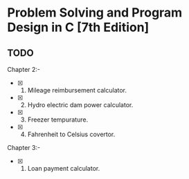 # Problem Solving and Program Design in C [7th Edition]
        
## TODO
Chapter 2:-
- [x] 1) Mileage reimbursement calculator.
- [x] 2) Hydro electric dam power calculator.
- [x] 3) Freezer tempurature.
- [x] 4) Fahrenheit to Celsius covertor.

Chapter 3:-
- [x] 1) Loan payment calculator.
